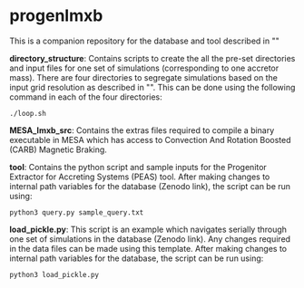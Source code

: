 # progenlmxb

This is a companion repository for the database and tool described in "" 

**directory_structure**: Contains scripts to create the all the pre-set directories and input files for one set of simulations (corresponding to one accretor mass). There are four directories to segregate simulations based on the input grid resolution as described in "". This can be done using the following command in each of the four directories:
```
./loop.sh
```

**MESA_lmxb_src**: Contains the extras files required to compile a binary executable in MESA which has access to Convection And Rotation Boosted (CARB) Magnetic Braking.

**tool**: Contains the python script and sample inputs for the Progenitor Extractor for Accreting Systems (PEAS) tool. After making changes to internal path variables for the database (Zenodo link), the script can be run using: 
```
python3 query.py sample_query.txt
```

**load_pickle.py**: This script is an example which navigates serially through one set of simulations in the database (Zenodo link). Any changes required in the data files can be made using this template. After making changes to internal path variables for the database, the script can be run using:
```
python3 load_pickle.py
``` 
